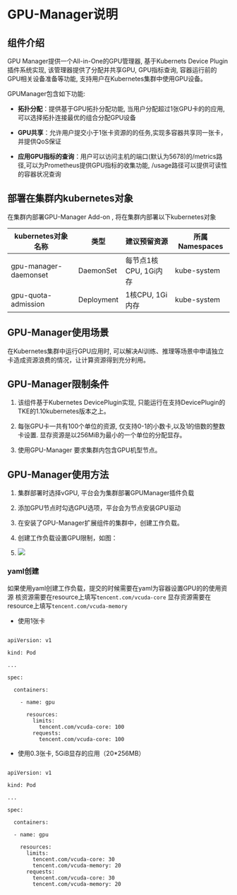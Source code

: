 # GPU-Manager说明

## 组件介绍

GPU Manager提供一个All-in-One的GPU管理器, 基于Kubernets Device Plugin插件系统实现, 该管理器提供了分配并共享GPU, GPU指标查询, 容器运行前的GPU相关设备准备等功能, 支持用户在Kubernetes集群中使用GPU设备。

GPUManager包含如下功能:

- **拓扑分配**：提供基于GPU拓扑分配功能, 当用户分配超过1张GPU卡的的应用, 可以选择拓扑连接最优的组合分配GPU设备

- **GPU共享**：允许用户提交小于1张卡资源的的任务,实现多容器共享同一张卡，并提供QoS保证

- **应用GPU指标的查询**：用户可以访问主机的端口(默认为5678)的/metrics路径,可以为Prometheus提供GPU指标的收集功能, /usage路径可以提供可读性的容器状况查询

## 部署在集群内kubernetes对象

在集群内部署GPU-Manager Add-on , 将在集群内部署以下kubernetes对象

| kubernetes对象名称        | 类型         | 建议预留资源 | 所属Namespaces |
| --------------------- | ---------- | ------ | ------------ |
| gpu-manager-daemonset | DaemonSet  | 每节点1核CPU, 1Gi内存 | kube-system  |
| gpu-quota-admission   | Deployment | 1核CPU, 1Gi内存      | kube-system  |

## GPU-Manager使用场景

在Kubernetes集群中运行GPU应用时, 可以解决AI训练、推理等场景中申请独立卡造成资源浪费的情况，让计算资源得到充分利用。

## GPU-Manager限制条件

1. 该组件基于Kubernetes DevicePlugin实现, 只能运行在支持DevicePlugin的TKE的1.10kubernetes版本之上。

2. 每张GPU卡一共有100个单位的资源, 仅支持0-1的小数卡,以及1的倍数的整数卡设置. 显存资源是以256MiB为最小的一个单位的分配显存。

3. 使用GPU-Manager 要求集群内包含GPU机型节点。

## GPU-Manager使用方法

1. 集群部署时选择vGPU, 平台会为集群部署GPUManager插件负载

2. 添加GPU节点时勾选GPU选项，平台会为节点安装GPU驱动

3. 在安装了GPU-Manager扩展组件的集群中，创建工作负载。

4. 创建工作负载设置GPU限制，如图：

5. ![](https://main.qcloudimg.com/raw/c06872ddc0fafbf92345c0d9f26e4ecd.png)

### yaml创建

如果使用yaml创建工作负载，提交的时候需要在yaml为容器设置GPU的的使用资源
核资源需要在resource上填写`tencent.com/vcuda-core`
显存资源需要在resource上填写`tencent.com/vcuda-memory`

- 使用1张卡

```

apiVersion: v1

kind: Pod

...

spec:

  containers:

    - name: gpu

      resources:
        limits: 
          tencent.com/vcuda-core: 100
        requests:
          tencent.com/vcuda-core: 100
```

- 使用0.3张卡, 5GiB显存的应用（20*256MB）

```

apiVersion: v1

kind: Pod

...

spec:

  containers:

  - name: gpu

    resources:
      limits:
        tencent.com/vcuda-core: 30
        tencent.com/vcuda-memory: 20
      requests:
        tencent.com/vcuda-core: 30
        tencent.com/vcuda-memory: 20
```
